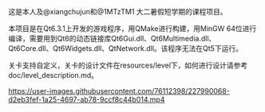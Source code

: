 这是本人及@xiangchujun和@1MTzTM1 大二暑假短学期的课程项目。

本项目是在Qt6.3.1上开发的游戏程序，用QMake进行构建，用MinGW 64位进行编译，需要用到Qt6的动态链接库Qt6Gui.dll、Qt6Multimedia.dll、Qt6Core.dll、Qt6Widgets.dll、QtNetwork.dll。该程序无法在Qt5下运行。

关卡支持自定义，关卡的设计文件在resources/level下，如何进行设计请参考doc/level_description.md。

https://user-images.githubusercontent.com/76112398/227990068-d2eb3fef-1a25-4697-ab78-9ccf8c44b014.mp4


